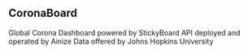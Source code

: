 ## CoronaBoard

Global Corona Dashboard powered by StickyBoard
API deployed and operated by Ainize
Data offered by Johns Hopkins University
